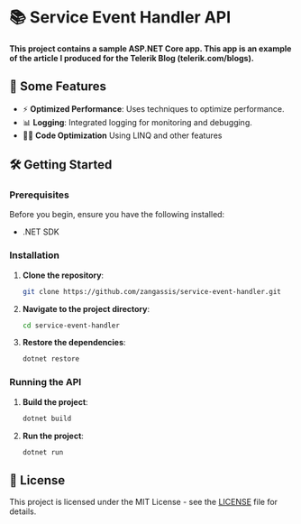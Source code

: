 # 📚 Service Event Handler API

**This project contains a sample ASP.NET Core app. This app is an example of the article I produced for the Telerik Blog (telerik.com/blogs).**

## 🌟 Some Features

- ⚡ **Optimized Performance**: Uses techniques to optimize performance.
- 📊 **Logging**: Integrated logging for monitoring and debugging.
- 👩‍💻 **Code Optimization** Using LINQ and other features

## 🛠️ Getting Started

### Prerequisites

Before you begin, ensure you have the following installed:

- .NET SDK

### Installation

1. **Clone the repository**:
    ```sh
    git clone https://github.com/zangassis/service-event-handler.git
    ```

2. **Navigate to the project directory**:
    ```sh
    cd service-event-handler
    ```

3. **Restore the dependencies**:
    ```sh
    dotnet restore
    ```

### Running the API

1. **Build the project**:
    ```sh
    dotnet build
    ```

2. **Run the project**:
    ```sh
    dotnet run
    ```
    
## 📄 License

This project is licensed under the MIT License - see the [LICENSE](LICENSE) file for details.
